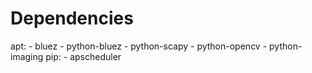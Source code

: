 Dependencies
==============================================================================

apt:
    - bluez
    - python-bluez
    - python-scapy
    - python-opencv
    - python-imaging
pip:
    - apscheduler

